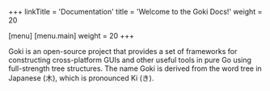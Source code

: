 +++
linkTitle = 'Documentation'
title = 'Welcome to the Goki Docs!'
weight = 20

[menu]
  [menu.main]
    weight = 20
+++

Goki is an open-source project that provides a set of frameworks for constructing cross-platform GUIs and other useful tools in pure Go using full-strength tree structures. The name Goki is derived from the word tree in Japanese (木), which is pronounced Ki (き). 